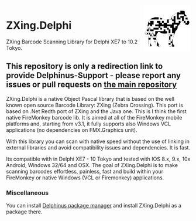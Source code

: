 ﻿<img align="right" src="zxing-logo.png"/>

# ZXing.Delphi
ZXing Barcode Scanning Library for Delphi XE7 to 10.2 Tokyo.

This repository is only a redirection link to provide Delphinus-Support - please report any issues or pull requests on [the main repository](https://github.com/Spelt/ZXing.Delphi)
------------------------------------------------------------------------------------------------------------------------------------------------------------

ZXing.Delphi is a native Object Pascal library that is based on the well known open source Barcode Library: ZXing (Zebra Crossing). This port is based on .Net Redth port of ZXing and the Java one. This is I think the first native FireMonkey barcode lib. It is aimed at all of the FireMonkey mobile platforms and, starting from v3.1, it fully supports also Windows VCL applications (no dependencies on FMX.Graphics unit).

With this library you can scan with native speed without the use of linking in external libraries and avoid compatibility issues and dependencies. It is fast.

Its compatible with in Delphi XE7 - 10 Tokyo and tested with IOS 8.x, 9.x, 10x Android, Windows 32/64 and OSX.
The goal of ZXing.Delphi is to make scanning barcodes effortless, painless, fast and build within your FireMonkey or native Windows (VCL or Firemonkey) applications.

### Miscellaneous
You can install [Delphinus package manager](https://github.com/Memnarch/Delphinus/wiki/Installing-Delphinus) and install ZXing.Delphi as a package there.
